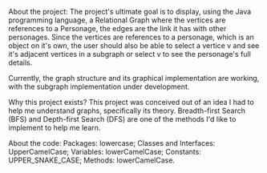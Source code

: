 About the project:
The project's ultimate goal is to display, using the Java programming 
language, a Relational Graph where the vertices are references to a 
Personage, the edges are the link it has with other personages. Since the 
vertices are references to a personage, which is an object on it's own, 
the user should also be able to select a vertice v and see it's adjacent 
vertices in a subgraph or select v to see the personage's full details.

Currently, the graph structure and its graphical implementation are working, with the subgraph implementation under development.


Why this project exists?
This project was conceived out of an idea I had to help me understand graphs, 
specifically its theory. Breadth-first Search (BFS) and Depth-first Search 
(DFS) are one of the methods I'd like to implement to help me learn.


About the code:
Packages: lowercase;
Classes and Interfaces: UpperCamelCase;
Variables: lowerCamelCase;
Constants: UPPER_SNAKE_CASE;
Methods: lowerCamelCase.
